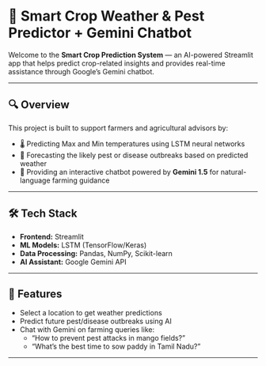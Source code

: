 # 🌾 Smart Crop Weather & Pest Predictor + Gemini Chatbot

Welcome to the **Smart Crop Prediction System** — an AI-powered Streamlit app that helps predict crop-related insights and provides real-time assistance through Google’s Gemini chatbot.

---

## 🔍 Overview

This project is built to support farmers and agricultural advisors by:
- 🌡️ Predicting Max and Min temperatures using LSTM neural networks
- 🦠 Forecasting the likely pest or disease outbreaks based on predicted weather
- 💬 Providing an interactive chatbot powered by **Gemini 1.5** for natural-language farming guidance

---

## 🛠️ Tech Stack

- **Frontend:** Streamlit  
- **ML Models:** LSTM (TensorFlow/Keras)  
- **Data Processing:** Pandas, NumPy, Scikit-learn  
- **AI Assistant:** Google Gemini API

---

## 🚀 Features

- Select a location to get weather predictions
- Predict future pest/disease outbreaks using AI
- Chat with Gemini on farming queries like:
  - “How to prevent pest attacks in mango fields?”
  - “What’s the best time to sow paddy in Tamil Nadu?”

---

